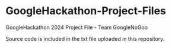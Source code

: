 # GoogleHackathon-Project-Files
GoogleHackathon 2024 Project File - Team GoogleNoGoo

Source code is included in the txt file uploaded in this repository.
